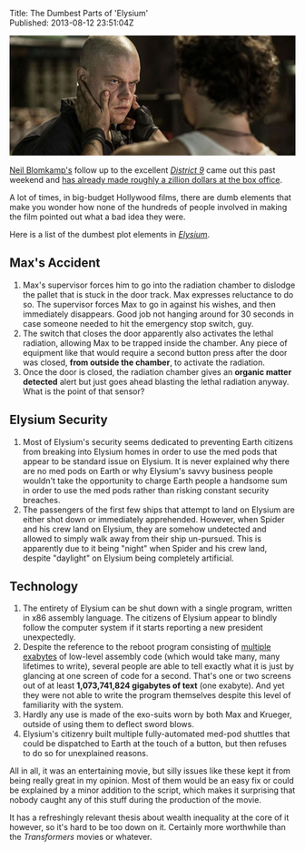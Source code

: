 Title: The Dumbest Parts of 'Elysium'  
Published: 2013-08-12 23:51:04Z 
  
![](../content/images/elysium.jpg)

<a href="https://twitter.com/NeillBlomkamp">Neil Blomkamp's</a> follow up to the excellent <a href="http://www.d-9.com/"><em>District 9</em></a> came out this past weekend and <a href="http://www.avclub.com/articles/weekend-box-office-elysium-comes-out-on-top-despit,101480/">has already made roughly a zillion dollars at the box office</a>.

A lot of times, in big-budget Hollywood films, there are dumb elements that make you wonder how none of the hundreds of people involved in making the film pointed out what a bad idea they were.

Here is a list of the dumbest plot elements in <a href="http://www.itsbetterupthere.com/site/"><em>Elysium</em></a>.

## Max's Accident

1. Max's supervisor forces him to go into the radiation chamber to dislodge the pallet that is stuck in the door track. Max expresses reluctance to do so. The supervisor forces Max to go in against his wishes, and then immediately disappears. Good job not hanging around for 30 seconds in case someone needed to hit the emergency stop switch, guy.
2. The switch that closes the door apparently also activates the lethal radiation, allowing Max to be trapped inside the chamber. Any piece of equipment like that would require a second button press after the door was closed, <strong>from outside the chamber</strong>, to activate the radiation.
3. Once the door is closed, the radiation chamber gives an <strong>organic matter detected</strong> alert but just goes ahead blasting the lethal radiation anyway. What is the point of that sensor?

## Elysium Security

1. Most of Elysium's security seems dedicated to preventing Earth citizens from breaking into Elysium homes in order to use the med pods that appear to be standard issue on Elysium. It is never explained why there are no med pods on Earth or why Elysium's savvy business people wouldn't take the opportunity to charge Earth people a handsome sum in order to use the med pods rather than risking constant security breaches.
2. The passengers of the first few ships that attempt to land on Elysium are either shot down or immediately apprehended. However, when Spider and his crew land on Elysium, they are somehow undetected and allowed to simply walk away from their ship un-pursued. This is apparently due to it being "night" when Spider and his crew land, despite "daylight" on Elysium being completely artificial.

## Technology

1. The entirety of Elysium can be shut down with a single program, written in x86 assembly language. The citizens of Elysium appear to blindly follow the computer system if it starts reporting a new president unexpectedly.
2. Despite the reference to the reboot program consisting of <a href="http://en.wikipedia.org/wiki/Exabyte">multiple exabytes</a> of low-level assembly code (which would take many, many lifetimes to write), several people are able to tell exactly what it is just by glancing at one screen of code for a second. That's one or two screens out of at least <strong>1,073,741,824 gigabytes of text</strong> (one exabyte). And yet they were not able to write the program themselves despite this level of familiarity with the system.
3. Hardly any use is made of the exo-suits worn by both Max and Krueger, outside of using them to deflect sword blows.
4. Elysium's citizenry built multiple fully-automated med-pod shuttles that could be dispatched to Earth at the touch of a button, but then refuses to do so for unexplained reasons.

All in all, it was an entertaining movie, but silly issues like these kept it from being really great in my opinion. Most of them would be an easy fix or could be explained by a minor addition to the script, which makes it surprising that nobody caught any of this stuff during the production of the movie.

It has a refreshingly relevant thesis about wealth inequality at the core of it however, so it's hard to be too down on it. Certainly more worthwhile than the <em>Transformers</em> movies or whatever.
